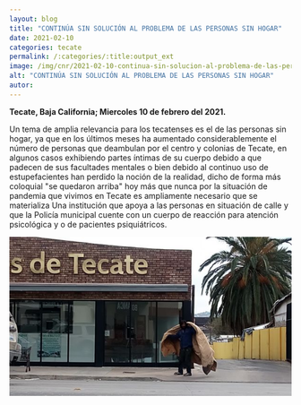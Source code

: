 ```yaml
---
layout: blog
title: "CONTINÚA SIN SOLUCIÓN AL PROBLEMA DE LAS PERSONAS SIN HOGAR"
date: 2021-02-10
categories: tecate
permalink: /:categories/:title:output_ext
image: /img/cnr/2021-02-10-continua-sin-solucion-al-problema-de-las-personas-sin-hogar.jpg
alt: "CONTINÚA SIN SOLUCIÓN AL PROBLEMA DE LAS PERSONAS SIN HOGAR"
autor:
---
```


**Tecate, Baja California; Miercoles 10 de febrero del 2021.** 

Un tema de amplia relevancia para los tecatenses es el de las personas sin hogar, ya que en los últimos meses ha aumentado considerablemente el número de personas que deambulan por el centro y colonias de Tecate, en algunos casos exhibiendo partes íntimas de su cuerpo debido a que padecen de sus facultades mentales o bien debido al continuo uso de estupefacientes han perdido la noción de la realidad, dicho de forma más coloquial "se quedaron arriba" hoy más que nunca por la situación de pandemia que vivimos en Tecate es ampliamente necesario que se materializa Una institución que apoya a las personas en situación de calle y que la Policía municipal cuente con un cuerpo de reacción para atención psicológica y o de pacientes psiquiátricos.

<div id="carouselExampleSlidesOnly" class="carousel slide" data-ride="carousel">
  <div class="carousel-inner">
    <div class="carousel-item active">
       <img class="d-block w-100" src="/img/cnr/2021-02-10-continua-sin-solucion-al-problema-de-las-personas-sin-hogar.jpg" loading="lazy"  alt="CONTINÚA SIN SOLUCIÓN AL PROBLEMA DE LAS PERSONAS SIN HOGAR">
    </div>
  </div>
</div>